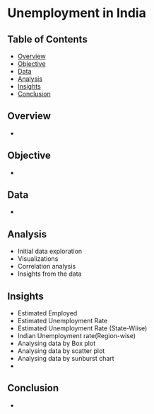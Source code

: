 # Unemployment in India

## Table of Contents
- [Overview](#overview)
- [Objective](#objective)
- [Data](#data)
- [Analysis](#analysis)
- [Insights](#insights)
- [Conclusion](#conclusion)

## Overview
-

## Objective
-

## Data
-

## Analysis
- Initial data exploration
- Visualizations 
- Correlation analysis
- Insights from the data

## Insights

- Estimated Employed
- Estimated Unemployment Rate
- Estimated Unemployment Rate (State-Wiise)
- Indian Unemployment rate(Region-wise)
- Analysing data by Box plot
- Analysing data by scatter plot
- Analysing data by sunburst chart
-

## Conclusion
-




